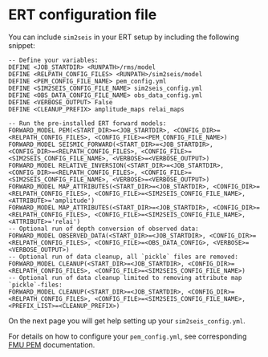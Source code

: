 # ERT configuration file

You can include `sim2seis` in your ERT setup by including the following snippet:

```ert
-- Define your variables:
DEFINE <JOB_STARTDIR> <RUNPATH>/rms/model
DEFINE <RELPATH_CONFIG_FILES> <RUNPATH>/sim2seis/model
DEFINE <PEM_CONFIG_FILE_NAME> pem_config.yml
DEFINE <SIM2SEIS_CONFIG_FILE_NAME> sim2seis_config.yml
DEFINE <OBS_DATA_CONFIG_FILE_NAME> obs_data_config.yml
DEFINE <VERBOSE_OUTPUT> False
DEFINE <CLEANUP_PREFIX> amplitude_maps relai_maps

-- Run the pre-installed ERT forward models:
FORWARD_MODEL PEM(<START_DIR>=<JOB_STARTDIR>, <CONFIG_DIR>=<RELPATH_CONFIG_FILES>, <CONFIG_FILE>=<PEM_CONFIG_FILE_NAME>)
FORWARD_MODEL SEISMIC_FORWARD(<START_DIR>=<JOB_STARTDIR>, <CONFIG_DIR>=<RELPATH_CONFIG_FILES>, <CONFIG_FILE>=<SIM2SEIS_CONFIG_FILE_NAME>, <VERBOSE>=<VERBOSE_OUTPUT>)
FORWARD_MODEL RELATIVE_INVERSION(<START_DIR>=<JOB_STARTDIR>, <CONFIG_DIR>=<RELPATH_CONFIG_FILES>, <CONFIG_FILE>=<SIM2SEIS_CONFIG_FILE_NAME>, <VERBOSE>=<VERBOSE_OUTPUT>)
FORWARD_MODEL MAP_ATTRIBUTES(<START_DIR>=<JOB_STARTDIR>, <CONFIG_DIR>=<RELPATH_CONFIG_FILES>, <CONFIG_FILE>=<SIM2SEIS_CONFIG_FILE_NAME>, <ATTRIBUTE>='amplitude')
FORWARD_MODEL MAP_ATTRIBUTES(<START_DIR>=<JOB_STARTDIR>, <CONFIG_DIR>=<RELPATH_CONFIG_FILES>, <CONFIG_FILE>=<SIM2SEIS_CONFIG_FILE_NAME>, <ATTRIBUTE>='relai')
-- Optional run of depth conversion of observed data:
FORWARD_MODEL OBSERVED_DATA(<START_DIR>=<JOB_STARTDIR>, <CONFIG_DIR>=<RELPATH_CONFIG_FILES>, <CONFIG_FILE>=<OBS_DATA_CONFIG>, <VERBOSE>=<VERBOSE_OUTPUT>)
-- Optional run of data cleanup, all `pickle` files are removed:
FORWARD_MODEL CLEANUP(<START_DIR>=<JOB_STARTDIR>, <CONFIG_DIR>=<RELPATH_CONFIG_FILES>, <CONFIG_FILE>=<SIM2SEIS_CONFIG_FILE_NAME>)
-- Optional run of data cleanup limited to removing attribute map `pickle`-files:
FORWARD_MODEL CLEANUP(<START_DIR>=<JOB_STARTDIR>, <CONFIG_DIR>=<RELPATH_CONFIG_FILES>, <CONFIG_FILE>=<SIM2SEIS_CONFIG_FILE_NAME>, <PREFIX_LIST>=<CLEANUP_PREFIX>)
```

On the next page you will get help setting up your `sim2seis_config.yml`.

For details on how to configure your `pem_config.yml`, see corresponding [FMU PEM](https://equinor.github.io/fmu-pem/) documentation.